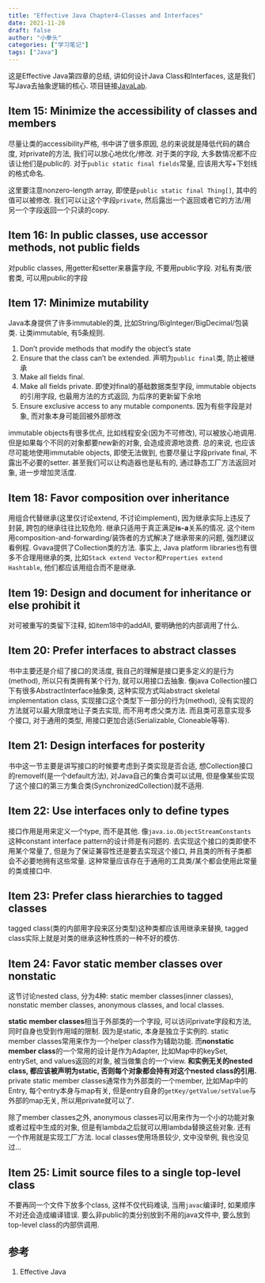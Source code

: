```yaml
---
title: "Effective Java Chapter4-Classes and Interfaces"
date: 2021-11-28
draft: false
author: "小拳头"
categories: ["学习笔记"]
tags: ["Java"]
---
```


这是Effective Java第四章的总结, 讲如何设计Java Class和Interfaces, 这是我们写Java去抽象逻辑的核心. 项目链接[JavaLab](https://github.com/huanruiz/JavaLab).

## Item 15: Minimize the accessibility of classes and members
尽量让类的accessibility严格, 书中讲了很多原因, 总的来说就是降低代码的耦合度, 对private的方法, 我们可以放心地优化/修改. 对于类的字段, 大多数情况都不应该让他们是public的. 对于`public static final fields`常量, 应该用大写+下划线的格式命名.

这里要注意nonzero-length array, 即使是`public static final Thing[]`, 其中的值可以被修改. 我们可以让这个字段`private`, 然后露出一个返回或者它的方法/用另一个字段返回一个只读的copy.

## Item 16: In public classes, use accessor methods, not public fields
对public classes, 用getter和setter来暴露字段, 不要用public字段. 对私有类/嵌套类, 可以用public的字段

## Item 17: Minimize mutability
Java本身提供了许多immutable的类, 比如String/BigInteger/BigDecimal/包装类. 让类immutable, 有5条规则.
1. Don’t provide methods that modify the object’s state
2. Ensure that the class can’t be extended. 声明为`public final`类, 防止被继承
3. Make all fields final. 
4. Make all fields private. 即使对final的基础数据类型字段, immutable objects的引用字段, 也最用方法的方式返回, 为后序的更新留下余地
5. Ensure exclusive access to any mutable components. 因为有些字段是对象, 而对象本身可能回被外部修改

immutable objects有很多优点, 比如线程安全(因为不可修改), 可以被放心地调用. 但是如果每个不同的对象都要new新的对象, 会造成资源地浪费. 总的来说, 也应该尽可能地使用immutable objects, 即使无法做到, 也要尽量让字段private final, 不露出不必要的setter. 甚至我们可以让构造器也是私有的, 通过静态工厂方法返回对象, 进一步增加灵活度.

## Item 18: Favor composition over inheritance
用组合代替继承(这里仅讨论extend, 不讨论implement), 因为继承实际上违反了封装, 跨包的继承往往比较危险. 继承只适用于真正满足**is-a**关系的情况. 这个item用composition-and-forwarding/装饰者的方式解决了继承带来的问题, 强烈建议看例程. Gvava提供了Collection类的方法. 事实上, Java platform libraries也有很多不合理用继承的类, 比如`Stack extend Vector`和`Properties extend Hashtable`, 他们都应该用组合而不是继承.

## Item 19: Design and document for inheritance or else prohibit it
对可被重写的类留下注释, 如item18中的addAll, 要明确他的内部调用了什么.

## Item 20: Prefer interfaces to abstract classes
书中主要还是介绍了接口的灵活度, 我自己的理解是接口更多定义的是行为(method), 所以只有类拥有某个行为, 就可以用接口去抽象. 像java Collection接口下有很多AbstractInterface抽象类, 这种实现方式叫abstract skeletal implementation class, 实现接口这个类型下一部分的行为(method), 没有实现的方法就可以最大限度地让子类去实现, 而不用考虑父类方法. 而且类可恶意实现多个接口, 对于通用的类型, 用接口更加合适(Serializable, Cloneable等等).

## Item 21: Design interfaces for posterity
书中这一节主要是讲写接口的时候要考虑到子类实现是否合适, 想Collection接口的removeIf(是一个default方法), 对Java自己的集合类可以试用, 但是像某些实现了这个接口的第三方集合类(SynchronizedCollection)就不适用.

## Item 22: Use interfaces only to define types
接口作用是用来定义一个type, 而不是其他. 像`java.io.ObjectStreamConstants`这种constant interface pattern的设计师是有问题的. 去实现这个接口的类即使不用某个常量了, 但是为了保证兼容性还是要去实现这个接口, 并且类的所有子类都会不必要地拥有这些常量. 这种常量应该存在于通用的工具类/某个都会使用此常量的类或接口中.

## Item 23: Prefer class hierarchies to tagged classes
tagged class(类的内部用字段来区分类型)这种类都应该用继承来替换, tagged class实际上就是对类的继承这种性质的一种不好的模仿.

## Item 24: Favor static member classes over nonstatic
这节讨论nested class, 分为4种: static member classes(inner classes), nonstatic member classes, anonymous classes, and local classes. 

**static member classes**相当于外部类的一个字段, 可以访问private字段和方法, 同时自身也受到作用域的限制. 因为是static, 本身是独立于实例的. static member classes常用来作为一个helper class作为辅助功能. 而**nonstatic member class**的一个常用的设计是作为Adapter, 比如Map中的keySet, entrySet, and values返回的对象, 被当做集合的一个view. **和实例无关的nested class, 都应该被声明为static, 否则每个对象都会持有对这个nested class的引用.** private static member classes通常作为外部类的一个member, 比如Map中的Entry, 每个entry本身与map有关, 但是entry自身的`getKey/getValue/setValue`与外部的map无关, 所以用private就可以了.

除了member classes之外, anonymous classes可以用来作为一个小的功能对象或者过程中生成的对象, 但是有lambda之后就可以用lambda替换这些对象. 还有一个作用就是实现工厂方法. local classes使用场景较少, 文中没举例, 我也没见过...

## Item 25: Limit source files to a single top-level class
不要再同一个文件下放多个class, 这样不仅代码难读, 当用`javac`编译时, 如果顺序不对还会造成编译错误. 要么非public的类分别放到不用的java文件中, 要么放到top-level class的内部供调用.

## 参考
1. Effective Java